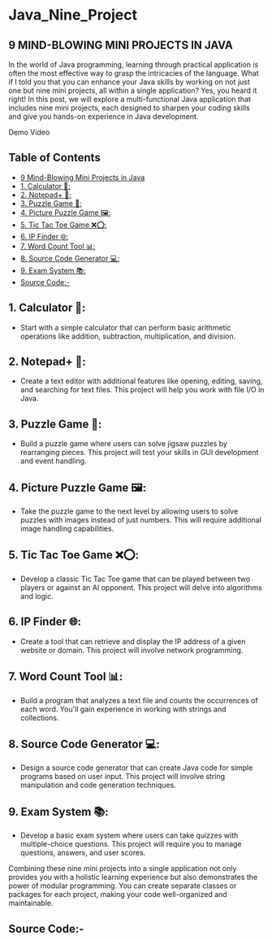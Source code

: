 # Java_Nine_Project
<!-- wp:heading {"textAlign":"center","style":{"typography":{"textTransform":"uppercase"}},"backgroundColor":"contrast-3","fontSize":"medium"} -->
<h2 class="wp-block-heading has-text-align-center has-contrast-3-background-color has-background has-medium-font-size" id="9-mind-blowing-mini-projects-in-java" style="text-transform:uppercase">9 Mind-Blowing Mini Projects in Java</h2>
<!-- /wp:heading -->

<!-- wp:paragraph -->
<p>In the world of Java programming, learning through practical application is often the most effective way to grasp the intricacies of the language. What if I told you that you can enhance your Java skills by working on not just one but nine mini projects, all within a single application? Yes, you heard it right! In this post, we will explore a multi-functional Java application that includes nine mini projects, each designed to sharpen your coding skills and give you hands-on experience in Java development.</p>
<!-- /wp:paragraph -->

<!-- wp:paragraph -->
<p>Demo Video</p>
<!-- /wp:paragraph -->

<!-- wp:rank-math/toc-block {"title":"Table of Contents","headings":[{"key":"5a961708-cb2e-445e-832e-8f0d59a0f98e","content":"9 Mind-Blowing Mini Projects in Java","level":2,"link":"#9-mind-blowing-mini-projects-in-java","disable":false,"isUpdated":false,"isGeneratedLink":true},{"key":"822c36c1-18dc-4597-9bd0-496763c6f843","content":"1. Calculator 🧮:","level":2,"link":"#1-calculator-🧮","disable":false,"isUpdated":false,"isGeneratedLink":true},{"key":"c85bccbc-e631-4af3-9728-49ab1e16a968","content":"2. Notepad+ 📝:","level":2,"link":"#2-notepad-📝","disable":false,"isUpdated":false,"isGeneratedLink":true},{"key":"f2c83474-471a-4f03-88b4-60d0462674ca","content":"3. Puzzle Game 🧩:","level":2,"link":"#3-puzzle-game-🧩","disable":false,"isUpdated":false,"isGeneratedLink":true},{"key":"aaf8d9ce-e749-47f0-bccc-ab538dab4afd","content":"4. Picture Puzzle Game 🖼️:","level":2,"link":"#4-picture-puzzle-game-🖼️","disable":false,"isUpdated":false,"isGeneratedLink":true},{"key":"f148cc95-f7a7-4862-83eb-364c4e7ecae4","content":"5. Tic Tac Toe Game ❌⭕:","level":2,"link":"#5-tic-tac-toe-game-❌-⭕","disable":false,"isUpdated":false,"isGeneratedLink":true},{"key":"2c81fa19-3b23-4cf6-9ca7-3ba14798d67a","content":"6. IP Finder 🌐:","level":2,"link":"#6-ip-finder-🌐","disable":false,"isUpdated":false,"isGeneratedLink":true},{"key":"abab249a-1e43-4fdd-b3e1-07a206c272b9","content":"7. Word Count Tool 📊:","level":2,"link":"#7-word-count-tool-📊","disable":false,"isUpdated":false,"isGeneratedLink":true},{"key":"f90fa4f3-0aba-442b-802f-0e09f8d6250e","content":"8. Source Code Generator 💻:","level":2,"link":"#8-source-code-generator-💻","disable":false,"isUpdated":false,"isGeneratedLink":true},{"key":"92d11cc3-746a-48a9-a18d-9079ab3f2379","content":"9. Exam System 📚:","level":2,"link":"#9-exam-system-📚","disable":false,"isUpdated":false,"isGeneratedLink":true},{"key":"937686fc-9ba1-49a6-9085-ff2b87afba2b","content":"Source Code:-","level":2,"link":"#source-code","disable":false,"isUpdated":false,"isGeneratedLink":true}],"listStyle":"ul","gradient":"pale-ocean"} -->
<div class="wp-block-rank-math-toc-block has-pale-ocean-gradient-background has-background" id="rank-math-toc"><h2>Table of Contents</h2><nav><ul><li class=""><a href="#9-mind-blowing-mini-projects-in-java">9 Mind-Blowing Mini Projects in Java</a></li><li class=""><a href="#1-calculator-🧮">1. Calculator 🧮:</a></li><li class=""><a href="#2-notepad-📝">2. Notepad+ 📝:</a></li><li class=""><a href="#3-puzzle-game-🧩">3. Puzzle Game 🧩:</a></li><li class=""><a href="#4-picture-puzzle-game-🖼️">4. Picture Puzzle Game 🖼️:</a></li><li class=""><a href="#5-tic-tac-toe-game-❌-⭕">5. Tic Tac Toe Game ❌⭕:</a></li><li class=""><a href="#6-ip-finder-🌐">6. IP Finder 🌐:</a></li><li class=""><a href="#7-word-count-tool-📊">7. Word Count Tool 📊:</a></li><li class=""><a href="#8-source-code-generator-💻">8. Source Code Generator 💻:</a></li><li class=""><a href="#9-exam-system-📚">9. Exam System 📚:</a></li><li class=""><a href="#source-code">Source Code:-</a></li></ul></nav></div>
<!-- /wp:rank-math/toc-block -->

<!-- wp:heading {"fontSize":"medium"} -->
<h2 class="wp-block-heading has-medium-font-size" id="1-calculator-🧮"><strong>1. Calculator 🧮:</strong></h2>
<!-- /wp:heading -->

<!-- wp:list -->
<ul><!-- wp:list-item -->
<li>Start with a simple calculator that can perform basic arithmetic operations like addition, subtraction, multiplication, and division.</li>
<!-- /wp:list-item --></ul>
<!-- /wp:list -->

<!-- wp:heading {"fontSize":"medium"} -->
<h2 class="wp-block-heading has-medium-font-size" id="2-notepad-📝"><strong>2. Notepad+ 📝:</strong></h2>
<!-- /wp:heading -->

<!-- wp:list -->
<ul><!-- wp:list-item -->
<li>Create a text editor with additional features like opening, editing, saving, and searching for text files. This project will help you work with file I/O in Java.</li>
<!-- /wp:list-item --></ul>
<!-- /wp:list -->

<!-- wp:heading {"fontSize":"medium"} -->
<h2 class="wp-block-heading has-medium-font-size" id="3-puzzle-game-🧩"><strong>3. Puzzle Game 🧩:</strong></h2>
<!-- /wp:heading -->

<!-- wp:list -->
<ul><!-- wp:list-item -->
<li>Build a puzzle game where users can solve jigsaw puzzles by rearranging pieces. This project will test your skills in GUI development and event handling.</li>
<!-- /wp:list-item --></ul>
<!-- /wp:list -->

<!-- wp:heading {"fontSize":"medium"} -->
<h2 class="wp-block-heading has-medium-font-size" id="4-picture-puzzle-game-🖼️"><strong>4. Picture Puzzle Game 🖼️:</strong></h2>
<!-- /wp:heading -->

<!-- wp:list -->
<ul><!-- wp:list-item -->
<li>Take the puzzle game to the next level by allowing users to solve puzzles with images instead of just numbers. This will require additional image handling capabilities.</li>
<!-- /wp:list-item --></ul>
<!-- /wp:list -->

<!-- wp:heading {"fontSize":"medium"} -->
<h2 class="wp-block-heading has-medium-font-size" id="5-tic-tac-toe-game-❌-⭕"><strong>5. Tic Tac Toe Game ❌⭕:</strong></h2>
<!-- /wp:heading -->

<!-- wp:list -->
<ul><!-- wp:list-item -->
<li>Develop a classic Tic Tac Toe game that can be played between two players or against an AI opponent. This project will delve into algorithms and logic.</li>
<!-- /wp:list-item --></ul>
<!-- /wp:list -->

<!-- wp:heading {"fontSize":"medium"} -->
<h2 class="wp-block-heading has-medium-font-size" id="6-ip-finder-🌐"><strong>6. IP Finder 🌐:</strong></h2>
<!-- /wp:heading -->

<!-- wp:list -->
<ul><!-- wp:list-item -->
<li>Create a tool that can retrieve and display the IP address of a given website or domain. This project will involve network programming.</li>
<!-- /wp:list-item --></ul>
<!-- /wp:list -->

<!-- wp:heading {"fontSize":"medium"} -->
<h2 class="wp-block-heading has-medium-font-size" id="7-word-count-tool-📊"><strong>7. Word Count Tool 📊:</strong></h2>
<!-- /wp:heading -->

<!-- wp:list -->
<ul><!-- wp:list-item -->
<li>Build a program that analyzes a text file and counts the occurrences of each word. You'll gain experience in working with strings and collections.</li>
<!-- /wp:list-item --></ul>
<!-- /wp:list -->

<!-- wp:heading {"fontSize":"medium"} -->
<h2 class="wp-block-heading has-medium-font-size" id="8-source-code-generator-💻"><strong>8. Source Code Generator 💻:</strong></h2>
<!-- /wp:heading -->

<!-- wp:list -->
<ul><!-- wp:list-item -->
<li>Design a source code generator that can create Java code for simple programs based on user input. This project will involve string manipulation and code generation techniques.</li>
<!-- /wp:list-item --></ul>
<!-- /wp:list -->

<!-- wp:heading {"fontSize":"medium"} -->
<h2 class="wp-block-heading has-medium-font-size" id="9-exam-system-📚"><strong>9. Exam System 📚:</strong></h2>
<!-- /wp:heading -->

<!-- wp:list -->
<ul><!-- wp:list-item -->
<li>Develop a basic exam system where users can take quizzes with multiple-choice questions. This project will require you to manage questions, answers, and user scores.</li>
<!-- /wp:list-item --></ul>
<!-- /wp:list -->

<!-- wp:paragraph -->
<p>Combining these nine mini projects into a single application not only provides you with a holistic learning experience but also demonstrates the power of modular programming. You can create separate classes or packages for each project, making your code well-organized and maintainable.</p>
<!-- /wp:paragraph -->

<!-- wp:heading {"textAlign":"center","gradient":"light-green-cyan-to-vivid-green-cyan","fontSize":"medium"} -->
<h2 class="wp-block-heading has-text-align-center has-light-green-cyan-to-vivid-green-cyan-gradient-background has-background has-medium-font-size" id="source-code"><strong>Source Code:-</strong></h2>
<!-- /wp:heading -->

<!-- wp:paragraph -->
<p></p>
<!-- /wp:paragraph -->
